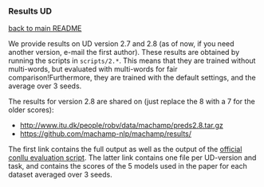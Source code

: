 ### Results UD
[back to main README](../README.md)

We provide results on UD version 2.7 and 2.8 (as of now, if you need another version, e-mail the first author). These results are obtained by running the scripts in `scripts/2.*`. This means that they are trained without multi-words, but evaluated with multi-words for fair comparison!Furthermore, they are trained with the default settings, and the average over 3 seeds.

The results for version 2.8 are shared on (just replace the 8 with a 7 for the older scores):

* http://www.itu.dk/people/robv/data/machamp/preds2.8.tar.gz
* https://github.com/machamp-nlp/machamp/results/

The first link contains the full output as well as the output of the [official conllu evaluation script](http://universaldependencies.org/conll18/conll18_ud_eval.py). The latter link contains one file per UD-version and task, and contains the scores of the 5 models used in the paper for each dataset averaged over 3 seeds.


